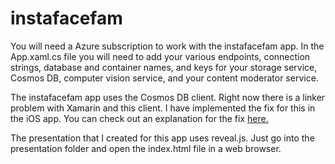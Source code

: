 # instafacefam

You will need a Azure subscription to work with the instafacefam app.  In the App.xaml.cs file you will need to add your various endpoints, connection strings, database and container names, and keys for your storage service, Cosmos DB, computer vision service, and your content moderator service.

The instafacefam app uses the Cosmos DB client.  Right now there is a linker problem with Xamarin and this client.  I have implemented the fix for this in the iOS app.  You can check out an explanation for the fix [here.](https://github.com/Azure/azure-cosmos-dotnet-v3/issues/1243)  

The presentation that I created for this app uses reveal.js.  Just go into the presentation folder and open the index.html file in a web browser.  
